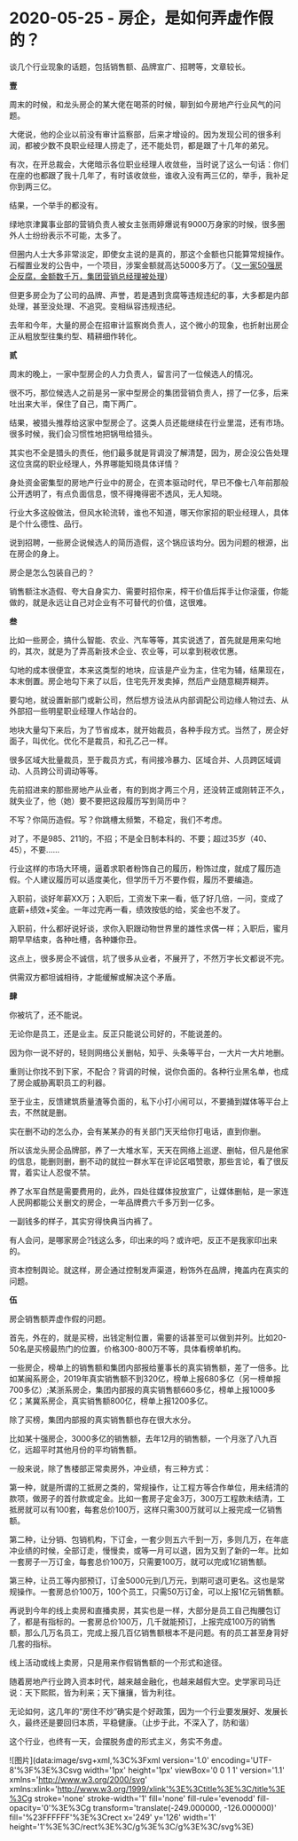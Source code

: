 # 2020-05-25 - 房企，是如何弄虚作假的？

谈几个行业现象的话题，包括销售额、品牌宣广、招聘等，文章较长。

**壹**

周末的时候，和龙头房企的某大佬在喝茶的时候，聊到如今房地产行业风气的问题。

大佬说，他的企业以前没有审计监察部，后来才增设的。因为发现公司的很多利润，都被少数不良职业经理人捞走了，还不能处罚，都是跟了十几年的弟兄。

有次，在开总裁会，大佬暗示各位职业经理人收敛些，当时说了这么一句话：你们在座的也都跟了我十几年了，有时该收敛些，谁收入没有两三亿的，举手，我补足你到两三亿。

结果，一个举手的都没有。

绿地京津冀事业部的营销负责人被女主张雨婷爆说有9000万身家的时候，很多圈外人士纷纷表示不可能，太多了。

但圈内人士大多非常淡定，即使女主说的是真的，那这个金额也只能算常规操作。石榴置业发的公告中，一个项目，涉案金额就高达5000多万了。（[又一家50强房企反腐，金额数千万，集团营销总经理被处理](http://mp.weixin.qq.com/s?__biz=MzIwMjk2NDc4Mw==&mid=2247484774&idx=1&sn=55efd7860a452061f26d11a3305c1441&chksm=96d7ef26a1a0663042ba4a75c5d6cd9af94eda9b00c320ad15125cc7c87ca59042cdc1d47e1d&scene=21#wechat_redirect)）

但更多房企为了公司的品牌、声誉，若是遇到贪腐等违规违纪的事，大多都是内部处理，甚至没处理、不追究。变相纵容违规违纪。

去年和今年，大量的房企在招审计监察岗负责人，这个微小的现象，也折射出房企正从粗放型往集约型、精耕细作转化。

**贰**

周末的晚上，一家中型房企的人力负责人，留言问了一位候选人的情况。

很不巧，那位候选人之前是另一家中型房企的集团营销负责人，捞了一亿多，后来吐出来大半，保住了自己，南下两广。

结果，被猎头推荐给这家中型房企了。这类人员还能继续在行业里混，还有市场。很多时候，我们会习惯性地把锅甩给猎头。

其实也不全是猎头的责任，他们最多就是背调没了解清楚，因为，房企没公告处理这位贪腐的职业经理人，外界哪能知晓具体详情？

身处资金密集型的房地产行业中的房企，在资本驱动时代，早已不像七八年前那般公开透明了，有点负面信息，恨不得掩得密不透风，无人知晓。

行业大多这般做法，但风水轮流转，谁也不知道，哪天你家招的职业经理人，具体是个什么德性、品行。

说到招聘，一些房企说候选人的简历造假，这个锅应该均分。因为问题的根源，出在房企的身上。

房企是怎么包装自己的？

销售额注水造假、夸大自身实力、需要时招你来，榨干价值后挥手让你滚蛋，你能做的，就是永远让自己对企业有不可替代的价值，这很难。

**叁**

比如一些房企，搞什么智能、农业、汽车等等，其实说透了，首先就是用来勾地的，其次，就是为了弄高新技术企业、农业等，可以拿到税收优惠。

勾地的成本很便宜，本来这类型的地块，应该是产业为主，住宅为辅，结果现在，本末倒置。房企地勾下来了以后，住宅先开发卖掉，然后产业随意糊弄糊弄。

要勾地，就设置新部门或新公司，然后想方设法从内部调配公司边缘人物过去、从外部招一些明星职业经理人作站台的。

地块大量勾下来后，为了节省成本，就开始裁员，各种手段方式。当然了，房企好面子，叫优化。优化不是裁员，和孔乙己一样。

很多区域大批量裁员，至于裁员方式，有间接冷暴力、区域合并、人员跨区域调动、人员跨公司调动等等。

先前招进来的那些房地产从业者，有的到岗才两三个月，还没转正或刚转正不久，就失业了，他（她）要不要把这段履历写到简历中？

不写？你简历造假。写？你跳槽太频繁，不稳定，我们不考虑。

对了，不是985、211的，不招；不是全日制本科的、不要；超过35岁（40、45），不要......

行业这样的市场大环境，逼着求职者粉饰自己的履历，粉饰过度，就成了履历造假。个人建议履历可以适度美化，但学历千万不要作假，履历不要编造。

入职前，谈好年薪XX万；入职后，工资发下来一看，低了好几倍，一问，变成了底薪+绩效+奖金。一年过完再一看，绩效按低的给，奖金也不发了。

入职前，什么都好说好谈，求你入职跟动物世界里的雄性求偶一样；入职后，蜜月期早早结束，各种吐槽，各种嫌你丑。

这点上，很多房企不诚信，坑了很多从业者，不展开了，不然万字长文都说不完。

供需双方都坦诚相待，才能缓解或解决这个矛盾。

**肆**

你被坑了，还不能说。

无论你是员工，还是业主。反正只能说公司好的，不能说差的。

因为你一说不好的，轻则网络公关删帖，知乎、头条等平台，一大片一大片地删。

重则让你找不到下家，不配合？背调的时候，说你负面的。各种行业黑名单，也成了房企威胁离职员工的利器。

至于业主，反馈建筑质量渣等负面的，私下小打小闹可以，不要捅到媒体等平台上去，不然就是删。

实在删不动的怎么办，会有某某办的有关部门天天给你打电话，直到你删。

所以该龙头房企品牌部，养了一大堆水军，天天在网络上巡逻、删帖，但凡是他家的信息，能删则删，删不动的就拉一群水军在评论区唱赞歌，那些言论，看了很反胃，着实让人忍俊不禁。

养了水军自然是需要费用的，此外，四处往媒体投放宣广，让媒体删帖，是一家连人民网都能公关删文的房企，一年品牌费六千多万到一亿多。

一副钱多的样子，其实穷得快典当内裤了。

有人会问，是哪家房企?钱这么多，印出来的吗？或许吧，反正不是我家印出来的。

资本控制舆论。就这样，房企通过控制发声渠道，粉饰外在品牌，掩盖内在真实的问题。

**伍**

房企销售额弄虚作假的问题。

首先，外在的，就是买榜，出钱定制位置，需要的话甚至可以做到并列。比如20-50名是买榜最热门的位置，价格300-800万不等，具体看榜单机构。

一些房企，榜单上的销售额和集团内部报给董事长的真实销售额，差了一倍多。比如某闽系房企，2019年真实销售额不到320亿，榜单上报680多亿（另一榜单报700多亿）;某浙系房企，集团内部报的真实销售额660多亿，榜单上报1000多亿；某冀系房企，真实销售额800亿，榜单上报1200多亿。

除了买榜，集团内部报的真实销售额也存在很大水分。

比如某十强房企，3000多亿的销售额，去年12月的销售额，一个月涨了八九百亿，远超平时其他月份的平均销售额。

一般来说，除了售楼部正常卖房外，冲业绩，有三种方式：

第一种，就是所谓的工抵房之类的，常规操作，让工程方等合作单位，用未结清的款项，做房子的首付款或定金。比如一套房子定金3万，300万工程款未结清，工抵房就可以有100套，每套总价100万，这样只需300万就可以上报完成一亿销售额。

第二种，让分销、包销机构，下订金，一套少则五六千到一万，多则几万，在年底冲业绩的时候，全部订走，慢慢卖，或等一月可以退，因为又到了新的一年。比如一套房子一万订金，每套总价100万，只需要100万，就可以完成1亿销售额。

第三种，让员工等内部预订，订金5000元到几万元，到期可退可更名。这也是常规操作。一套房总价100万，100个员工，只需50万订金，可以上报1亿元销售额。

再说到今年的线上卖房和直播卖房，其实也是一样，大部分是员工自己掏腰包订了，都是有指标的。一套房总价100万，几千就能预订，上报完成100万的销售额，那么几万名员工，完成上报几百亿销售额根本不是问题。有的员工甚至身背好几套的指标。

线上活动或线上卖房，只是用来作假销售额的一个形式和途径。

随着房地产行业跨入资本时代，越来越金融化，也越来越假大空。史学家司马迁说：天下熙熙，皆为利来；天下攘攘，皆为利往。

无论如何，这几年的“房住不炒”确实是个好政策，因为一个行业要发展好、发展长久，最终还是要回归本质，平稳健康。（止步于此，不深入了，防和谐）

这个行业，也终有一天，会摆脱务虚的形式主义，务实不务虚。

![图片](data:image/svg+xml,%3C%3Fxml version='1.0' encoding='UTF-8'%3F%3E%3Csvg width='1px' height='1px' viewBox='0 0 1 1' version='1.1' xmlns='http://www.w3.org/2000/svg' xmlns:xlink='http://www.w3.org/1999/xlink'%3E%3Ctitle%3E%3C/title%3E%3Cg stroke='none' stroke-width='1' fill='none' fill-rule='evenodd' fill-opacity='0'%3E%3Cg transform='translate(-249.000000, -126.000000)' fill='%23FFFFFF'%3E%3Crect x='249' y='126' width='1' height='1'%3E%3C/rect%3E%3C/g%3E%3C/g%3E%3C/svg%3E)